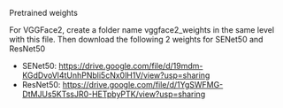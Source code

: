 Pretrained weights

For VGGFace2, create a folder name vggface2_weights in the same level with this file. Then download the following 2 weights for SENet50 and ResNet50
* SENet50: https://drive.google.com/file/d/19mdm-KGdDvoVl4tUnhPNbli5cNx0lH1V/view?usp=sharing
* ResNet50: https://drive.google.com/file/d/1YgSWFMG-DtMJUs5KTssJR0-HETpbyPTK/view?usp=sharing